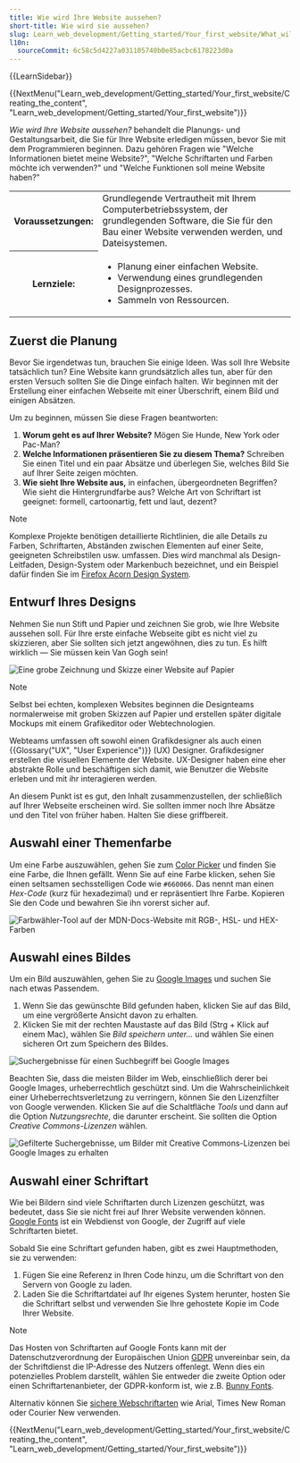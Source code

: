 ```yaml
---
title: Wie wird Ihre Website aussehen?
short-title: Wie wird sie aussehen?
slug: Learn_web_development/Getting_started/Your_first_website/What_will_your_website_look_like
l10n:
  sourceCommit: 6c58c5d4227a031105740b0e85acbc6178223d0a
---
```


{{LearnSidebar}}

{{NextMenu("Learn_web_development/Getting_started/Your_first_website/Creating_the_content", "Learn_web_development/Getting_started/Your_first_website")}}

_Wie wird Ihre Website aussehen?_ behandelt die Planungs- und Gestaltungsarbeit, die Sie für Ihre Website erledigen müssen, bevor Sie mit dem Programmieren beginnen. Dazu gehören Fragen wie "Welche Informationen bietet meine Website?", "Welche Schriftarten und Farben möchte ich verwenden?" und "Welche Funktionen soll meine Website haben?"

<table>
  <tbody>
    <tr>
      <th scope="row">Voraussetzungen:</th>
      <td>
        Grundlegende Vertrautheit mit Ihrem Computerbetriebssystem, der grundlegenden Software, die Sie für den Bau einer Website verwenden werden, und Dateisystemen.
      </td>
    </tr>
    <tr>
      <th scope="row">Lernziele:</th>
      <td>
        <ul>
          <li>Planung einer einfachen Website.</li>
          <li>Verwendung eines grundlegenden Designprozesses.</li>
          <li>Sammeln von Ressourcen.</li>
        </ul>
      </td>
    </tr>
  </tbody>
</table>

## Zuerst die Planung

Bevor Sie irgendetwas tun, brauchen Sie einige Ideen. Was soll Ihre Website tatsächlich tun? Eine Website kann grundsätzlich alles tun, aber für den ersten Versuch sollten Sie die Dinge einfach halten. Wir beginnen mit der Erstellung einer einfachen Webseite mit einer Überschrift, einem Bild und einigen Absätzen.

Um zu beginnen, müssen Sie diese Fragen beantworten:

1. **Worum geht es auf Ihrer Website?** Mögen Sie Hunde, New York oder Pac-Man?
2. **Welche Informationen präsentieren Sie zu diesem Thema?** Schreiben Sie einen Titel und ein paar Absätze und überlegen Sie, welches Bild Sie auf Ihrer Seite zeigen möchten.
3. **Wie sieht Ihre Website aus,** in einfachen, übergeordneten Begriffen? Wie sieht die Hintergrundfarbe aus? Welche Art von Schriftart ist geeignet: formell, cartoonartig, fett und laut, dezent?

> [!NOTE]
> Komplexe Projekte benötigen detaillierte Richtlinien, die alle Details zu Farben, Schriftarten, Abständen zwischen Elementen auf einer Seite, geeigneten Schreibstilen usw. umfassen. Dies wird manchmal als Design-Leitfaden, Design-System oder Markenbuch bezeichnet, und ein Beispiel dafür finden Sie im [Firefox Acorn Design System](https://acorn.firefox.com/latest).

## Entwurf Ihres Designs

Nehmen Sie nun Stift und Papier und zeichnen Sie grob, wie Ihre Website aussehen soll. Für Ihre erste einfache Webseite gibt es nicht viel zu skizzieren, aber Sie sollten sich jetzt angewöhnen, dies zu tun. Es hilft wirklich — Sie müssen kein Van Gogh sein!

![Eine grobe Zeichnung und Skizze einer Website auf Papier](website-drawing-scan.png)

> [!NOTE]
> Selbst bei echten, komplexen Websites beginnen die Designteams normalerweise mit groben Skizzen auf Papier und erstellen später digitale Mockups mit einem Grafikeditor oder Webtechnologien.
>
> Webteams umfassen oft sowohl einen Grafikdesigner als auch einen {{Glossary("UX", "User Experience")}} (UX) Designer. Grafikdesigner erstellen die visuellen Elemente der Website. UX-Designer haben eine eher abstrakte Rolle und beschäftigen sich damit, wie Benutzer die Website erleben und mit ihr interagieren werden.

An diesem Punkt ist es gut, den Inhalt zusammenzustellen, der schließlich auf Ihrer Webseite erscheinen wird. Sie sollten immer noch Ihre Absätze und den Titel von früher haben. Halten Sie diese griffbereit.

## Auswahl einer Themenfarbe

Um eine Farbe auszuwählen, gehen Sie zum [Color Picker](/de/docs/Web/CSS/CSS_colors/Color_picker_tool) und finden Sie eine Farbe, die Ihnen gefällt. Wenn Sie auf eine Farbe klicken, sehen Sie einen seltsamen sechsstelligen Code wie `#660066`. Das nennt man einen _Hex-Code_ (kurz für hexadezimal) und er repräsentiert Ihre Farbe. Kopieren Sie den Code und bewahren Sie ihn vorerst sicher auf.

![Farbwähler-Tool auf der MDN-Docs-Website mit RGB-, HSL- und HEX-Farben](color-picker.png)

## Auswahl eines Bildes

Um ein Bild auszuwählen, gehen Sie zu [Google Images](https://www.google.com/imghp) und suchen Sie nach etwas Passendem.

1. Wenn Sie das gewünschte Bild gefunden haben, klicken Sie auf das Bild, um eine vergrößerte Ansicht davon zu erhalten.
2. Klicken Sie mit der rechten Maustaste auf das Bild (Strg + Klick auf einem Mac), wählen Sie _Bild speichern unter…_ und wählen Sie einen sicheren Ort zum Speichern des Bildes.

![Suchergebnisse für einen Suchbegriff bei Google Images](updated-google-images.png)

Beachten Sie, dass die meisten Bilder im Web, einschließlich derer bei Google Images, urheberrechtlich geschützt sind. Um die Wahrscheinlichkeit einer Urheberrechtsverletzung zu verringern, können Sie den Lizenzfilter von Google verwenden. Klicken Sie auf die Schaltfläche _Tools_ und dann auf die Option _Nutzungsrechte_, die darunter erscheint. Sie sollten die Option _Creative Commons-Lizenzen_ wählen.

![Gefilterte Suchergebnisse, um Bilder mit Creative Commons-Lizenzen bei Google Images zu erhalten](updated-google-images-licensing.png)

## Auswahl einer Schriftart

Wie bei Bildern sind viele Schriftarten durch Lizenzen geschützt, was bedeutet, dass Sie sie nicht frei auf Ihrer Website verwenden können. [Google Fonts](https://developers.google.com/fonts) ist ein Webdienst von Google, der Zugriff auf viele Schriftarten bietet.

Sobald Sie eine Schriftart gefunden haben, gibt es zwei Hauptmethoden, sie zu verwenden:

1. Fügen Sie eine Referenz in Ihren Code hinzu, um die Schriftart von den Servern von Google zu laden.
2. Laden Sie die Schriftartdatei auf Ihr eigenes System herunter, hosten Sie die Schriftart selbst und verwenden Sie Ihre gehostete Kopie im Code Ihrer Website.

> [!NOTE]
> Das Hosten von Schriftarten auf Google Fonts kann mit der Datenschutzverordnung der Europäischen Union [GDPR](https://gdpr.eu/) unvereinbar sein, da der Schriftdienst die IP-Adresse des Nutzers offenlegt. Wenn dies ein potenzielles Problem darstellt, wählen Sie entweder die zweite Option oder einen Schriftartenanbieter, der GDPR-konform ist, wie z.B. [Bunny Fonts](https://fonts.bunny.net/about).

Alternativ können Sie [sichere Webschriftarten](https://web.mit.edu/jmorzins/www/fonts.html) wie Arial, Times New Roman oder Courier New verwenden.

{{NextMenu("Learn_web_development/Getting_started/Your_first_website/Creating_the_content", "Learn_web_development/Getting_started/Your_first_website")}}
